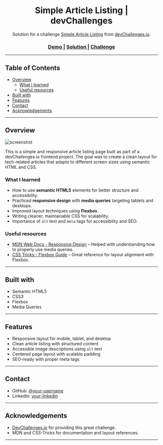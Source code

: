 <h1 align="center">Simple Article Listing | devChallenges</h1>

<div align="center">
   Solution for a challenge <a href="https://devchallenges.io/challenge/simple-article-listing" target="_blank">Simple Article Listing</a> from <a href="http://devchallenges.io" target="_blank">devChallenges.io</a>.
</div>

<div align="center">
  <h3>
    <a href="https://your-demo-link.com">
      Demo
    </a>
    <span> | </span>
    <a href="https://github.com/your-username/simple-article-listing">
      Solution
    </a>
    <span> | </span>
    <a href="https://devchallenges.io/challenge/simple-article-listing">
      Challenge
    </a>
  </h3>
</div>

---

## Table of Contents

- [Overview](#overview)
  - [What I learned](#what-i-learned)
  - [Useful resources](#useful-resources)
- [Built with](#built-with)
- [Features](#features)
- [Contact](#contact)
- [Acknowledgements](#acknowledgements)

---

## Overview

![screenshot](https://user-images.githubusercontent.com/16707738/92399059-5716eb00-f132-11ea-8b14-bcacdc8ec97b.png)

This is a simple and responsive article listing page built as part of a devChallenges.io frontend project. The goal was to create a clean layout for tech-related articles that adapts to different screen sizes using semantic HTML and CSS.

### What I learned

- How to use **semantic HTML5** elements for better structure and accessibility.
- Practiced **responsive design** with **media queries** targeting tablets and desktops.
- Improved layout techniques using **Flexbox**.
- Writing cleaner, maintainable CSS for scalability.
- Importance of `alt` text and `meta` tags for accessibility and SEO.

### Useful resources

- [MDN Web Docs - Responsive Design](https://developer.mozilla.org/en-US/docs/Learn/CSS/CSS_layout/Responsive_Design) – Helped with understanding how to properly use media queries.
- [CSS Tricks - Flexbox Guide](https://css-tricks.com/snippets/css/a-guide-to-flexbox/) – Great reference for layout alignment with Flexbox.

---

## Built with

- Semantic HTML5
- CSS3
- Flexbox
- Media Queries

---

## Features

- Responsive layout for mobile, tablet, and desktop
- Clean article listing with structured content
- Accessible image descriptions using `alt` text
- Centered page layout with scalable padding
- SEO-ready with proper meta tags

---

## Contact

- GitHub: [@your-username](https://github.com/alfinmanoj)
- LinkedIn: [your-linkedin](https://www.linkedin.com/in/alfin-k-manoj-272132248/)

---

## Acknowledgements

- [DevChallenges.io](https://devchallenges.io/) for providing this great challenge.
- MDN and CSS-Tricks for documentation and layout references.

---


